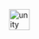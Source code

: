 <img src="[https://www.vectorlogo.zone/logos/unity3d/unity3d-icon.svg](https://scontent-ssn1-1.xx.fbcdn.net/v/t1.6435-9/60416565_2374827525871367_4779676302636482560_n.jpg?_nc_cat=109&ccb=1-7&_nc_sid=84c479&_nc_ohc=SRTP3yhdR8IAX_Neiyt&_nc_ht=scontent-ssn1-1.xx&oh=00_AfBXYLq4kptNAPeSEBTBHJE-1o_hGbzyY_DiSfcEFpxbUg&oe=656D63D4)https://scontent-ssn1-1.xx.fbcdn.net/v/t1.6435-9/60416565_2374827525871367_4779676302636482560_n.jpg?_nc_cat=109&ccb=1-7&_nc_sid=84c479&_nc_ohc=SRTP3yhdR8IAX_Neiyt&_nc_ht=scontent-ssn1-1.xx&oh=00_AfBXYLq4kptNAPeSEBTBHJE-1o_hGbzyY_DiSfcEFpxbUg&oe=656D63D4" alt="unity" width="38" height="38"/>
